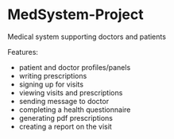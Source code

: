 # MedSystem-Project
Medical system supporting doctors and patients


Features:
- patient and doctor profiles/panels
- writing prescriptions
- signing up for visits
- viewing visits and prescriptions
- sending message to doctor 
- completing a health questionnaire
- generating pdf prescriptions
- creating a report on the visit
